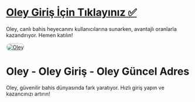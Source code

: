 # <a href="https://heylink.me/denemebonusu2025/">Oley Giriş İçin Tıklayınız ✅</a>
Oley, canlı bahis heyecanını kullanıcılarına sunarken, avantajlı oranlarla kazandırıyor. Hemen katılın!

<a href="https://heylink.me/denemebonusu2025/" title="Oley">
<img src="https://i.ibb.co/WPZ567g/cats.jpg" alt="Oley" style="max-width: 100%; border: 2px solid #ddd; border-radius: 10px;">
</a>

# Oley - Oley Giriş - Oley Güncel Adres
Oley, güvenilir bahis dünyasında fark yaratıyor. Hızlı giriş yapın ve kazancınızı artırın!
